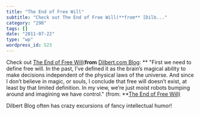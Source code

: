 ```yaml
---
title: "The End of Free Will"
subtitle: "Check out The End of Free Will(**from** [Dilb..."
category: "298"
tags: []
date: "2011-07-22"
type: "wp"
wordpress_id: 523
---
```

Check out [The End of Free Will](http://dilbert.com/blog/entry/the_end_of_free_will/)(**from** [Dilbert.com Blog](http://dilbert.com/blog/entry.feed/):
** "First we need to define free will. In the past, I’ve defined it as the brain’s magical ability to make decisions independent of the physical laws of the universe. And since I don’t believe in magic, or souls, I conclude that free will doesn’t exist, at least by that limited definition. In my view, we’re just moist robots bumping around and imagining we have control." (from: **[The End of Free Will) ](http://dilbert.com/blog/entry/the_end_of_free_will/) 

 Dilbert Blog often has crazy excursions of fancy intellectual humor!
